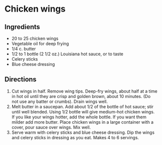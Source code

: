 Chicken wings
=============

Ingredients
-----------

- 20 to 25 chicken wings
- Vegetable oil for deep frying
- 1/4 c. butter
- 1/2 to 1 bottle (2 1/2 oz.) Louisiana hot sauce, or to taste
- Celery sticks
- Blue cheese dressing

Directions
----------

1. Cut wings in half. Remove wing tips. Deep-fry wings, about half at a time in hot oil until they are crisp and golden brown, about 10 minutes. (Do not use any batter or crumbs). Drain wings well.
2. Melt butter in a saucepan. Add about 1/2 of the bottle of hot sauce; stir until well blended. Using 1/2 bottle will give medium-hot chicken wings. If you like your wings hotter, add the whole bottle. If you want them milder add more butter. Place chicken wings in a large container with a cover, pour sauce over wings. Mix well.
3. Serve warm with celery sticks and blue cheese dressing. Dip the wings and celery sticks in dressing as you eat. Makes 4 to 6 servings.
